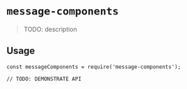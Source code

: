 # `message-components`

> TODO: description

## Usage

```
const messageComponents = require('message-components');

// TODO: DEMONSTRATE API
```
